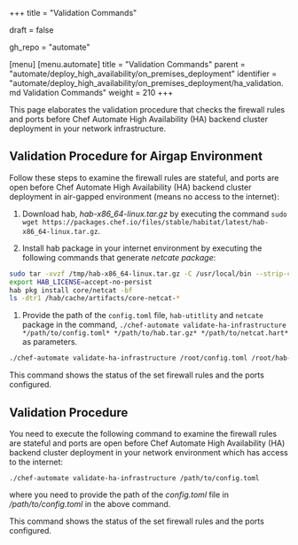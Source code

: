 +++
title = "Validation Commands"

draft = false

gh_repo = "automate"

[menu]
  [menu.automate]
    title = "Validation Commands"
    parent = "automate/deploy_high_availability/on_premises_deployment"
    identifier = "automate/deploy_high_availability/on_premises_deployment/ha_validation.md Validation Commands"
    weight = 210
+++

This page elaborates the validation procedure that checks the firewall rules and ports before Chef Automate High Availability (HA) backend cluster deployment in your network infrastructure.

## Validation Procedure for Airgap Environment

Follow these steps to examine the firewall rules are stateful, and ports are open before Chef Automate High Availability (HA) backend cluster deployment in air-gapped environment (means no access to the internet):

1. Download hab, *hab-x86_64-linux.tar.gz* by executing the command `sudo wget https://packages.chef.io/files/stable/habitat/latest/hab-x86_64-linux.tar.gz`.

1. Install hab package in your internet environment by executing the following commands that generate *netcate package*:

```bash
sudo tar -xvzf /tmp/hab-x86_64-linux.tar.gz -C /usr/local/bin --strip-components 1
export HAB_LICENSE=accept-no-persist
hab pkg install core/netcat -bf
ls -dtr1 /hab/cache/artifacts/core-netcat-*
```

1. Provide the path of the `config.toml` file, `hab-utitlity` and `netcate` package in the command, `./chef-automate validate-ha-infrastructure */path/to/config.toml* */path/to/hab.tar.gz* */path/to/netcat.hart*`  as parameters.

```bash
./chef-automate validate-ha-infrastructure /root/config.toml /root/hab-x86_64-linux.tar.gz /hab/cache/artifact/core-netcat-<version>.hart
```

This command shows the status of the set firewall rules and the ports configured.

## Validation Procedure

You need to execute the following command to examine the firewall rules are stateful and ports are open before Chef Automate High Availability (HA) backend cluster deployment in your network environment which has access to the internet:

`./chef-automate validate-ha-infrastructure /path/to/config.toml`

where you need to provide the path of the *config.toml* file in */path/to/config.toml* in the above command.

This command shows the status of the set firewall rules and the ports configured.
